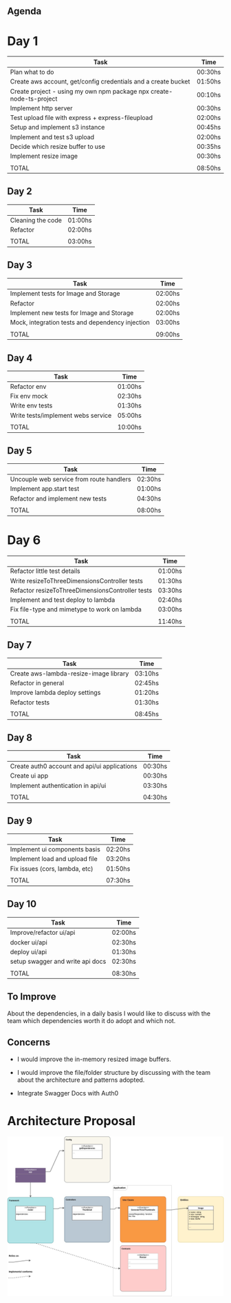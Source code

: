 ## Agenda

# Day 1

| Task                                                                 | Time    |
| -------------------------------------------------------------------- | ------- |
| Plan what to do                                                      | 00:30hs |
| Create aws account, get/config credentials and a create bucket       | 01:50hs |
| Create project - using my own npm package npx create-node-ts-project | 00:10hs |
| Implement http server                                                | 00:30hs |
| Test upload file with express + express-fileupload                   | 02:00hs |
| Setup and implement s3 instance                                      | 00:45hs |
| Implement and test s3 upload                                         | 02:00hs |
| Decide which resize buffer to use                                    | 00:35hs |
| Implement resize image                                                | 00:30hs |
|                                                                      |         |
| TOTAL                                                                | 08:50hs |


## Day 2

| Task                                             | Time    |
| ------------------------------------------------ | ------- |
| Cleaning the code                                | 01:00hs |
| Refactor                                         | 02:00hs |
|                                                  |         |
| TOTAL                                            | 03:00hs |


## Day 3

| Task                                             | Time    |
| ------------------------------------------------ | ------- |
| Implement tests for Image and Storage            | 02:00hs |
| Refactor                                         | 02:00hs |
| Implement new tests for Image and Storage        | 02:00hs |
| Mock, integration tests and dependency injection | 03:00hs |
|                                                  |         |
| TOTAL                                            | 09:00hs |


## Day 4

| Task                                             | Time    |
| ------------------------------------------------ | ------- |
| Refactor env                                     | 01:00hs |
| Fix env mock                                     | 02:30hs |
| Write env tests                                  | 01:30hs |
| Write tests/implement webs service               | 05:00hs |
|                                                  |         |
| TOTAL                                            | 10:00hs |


## Day 5

| Task                                             | Time    |
| ------------------------------------------------ | ------- |
| Uncouple web service from route handlers         | 02:30hs |
| Implement app.start test                         | 01:00hs |
| Refactor and implement new tests                 | 04:30hs |
|                                                  |         |
| TOTAL                                            | 08:00hs |


# Day 6

| Task                                             | Time    |
| ------------------------------------------------ | ------- |
| Refactor little test details                     | 01:00hs |
| Write resizeToThreeDimensionsController tests    | 01:30hs |
| Refactor resizeToThreeDimensionsController tests | 03:30hs |
| Implement and test deploy to lambda              | 02:40hs |
| Fix file-type and mimetype to work on lambda     | 03:00hs |
|                                                  |         |
| TOTAL                                            | 11:40hs |


## Day 7

| Task                                             | Time    |
| ------------------------------------------------ | ------- |
| Create aws-lambda-resize-image library           | 03:10hs |
| Refactor in general                              | 02:45hs |
| Improve lambda deploy settings                   | 01:20hs |
| Refactor tests                                   | 01:30hs |
|                                                  |         |
| TOTAL                                            | 08:45hs |

## Day 8

| Task                                             | Time    |
| ------------------------------------------------ | ------- |
| Create auth0 account and api/ui applications     | 00:30hs |
| Create ui app                                    | 00:30hs |
| Implement authentication in api/ui               | 03:30hs |
|                                                  |         |
| TOTAL                                            | 04:30hs |

## Day 9

| Task                                             | Time    |
| ------------------------------------------------ | ------- |
| Implement ui components basis                    | 02:20hs |
| Implement load and upload file                   | 03:20hs |
| Fix issues (cors, lambda, etc)                   | 01:50hs |
|                                                  |         |
| TOTAL                                            | 07:30hs |

## Day 10

| Task                                             | Time    |
| ------------------------------------------------ | ------- |
| Improve/refactor ui/api                          | 02:00hs |
| docker ui/api                                    | 02:30hs |
| deploy ui/api                                    | 01:30hs |
| setup swagger and write api docs                 | 02:30hs |
|                                                  |         |
| TOTAL                                            | 08:30hs |


## To Improve

About the dependencies, in a daily basis I would like to discuss with the team which dependencies worth it do adopt and which not. 

## Concerns

- I would improve the in-memory resized image buffers. 

- I would improve the file/folder structure by discussing with the team about the architecture and patterns adopted.

- Integrate Swagger Docs with Auth0

# Architecture Proposal

![Architecture Purpose](thumbnail-generator-api/app/architecture-proposal.jpg)
